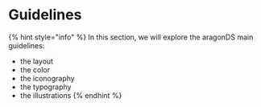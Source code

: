 # Guidelines

{% hint style="info" %}
In this section, we will explore the aragonDS main guidelines:

* the layout
* the color
* the iconography
* the typography
* the illustrations
{% endhint %}

